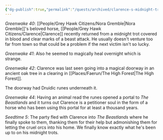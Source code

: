 ```yaml
---
{"dg-publish":true,"permalink":"/quests/archived/clarence-s-midnight-trot/","tags":["GreyHawk","Quest"]}
---
```


*Greenwake 40*: [[People/Grey Hawk Citizens/Nora Gremble\|Nora Gremble]]'s beloved horse, [[People/Grey Hawk Citizens/Clarence\|Clarence]] recently returned from a midnight trot covered in blood and clear marks of a beast attack.  He usually doesn't venture too far from town so that could be a problem if the next victim isn't so lucky.  

*Greenwake 41*: Also he seemed to magically heal overnight which is strange.  

*Greenwake 42*: Clarence was last seen going into a magical doorway in an ancient oak tree in a clearing in [[Places/Faerun/The High Forest\|The High Forest]].  

The doorway had Druidic runes underneath it.  

*Greenwake 44*: Having an animal read the runes opened a portal to *The Beastlands* and it turns out Clarence is a petitioner soul in the form of a horse who has been using this portal for at least a thousand years.  

*Seedtime 5*: The party fled with Clarence into *The Beastlands* where he finally spoke to them, thanking them for their help but admonishing them for letting the cruel orcs into his home.  We finally know exactly what he's been up to on his midnight trots.  